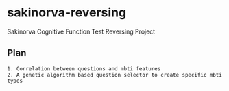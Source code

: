 # sakinorva-reversing

Sakinorva Cognitive Function Test Reversing Project

## Plan

```
1. Correlation between questions and mbti features
2. A genetic algorithm based question selector to create specific mbti types
```

